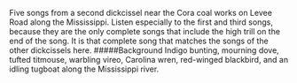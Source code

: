 Five songs from a second dickcissel near the Cora coal works on Levee Road along the Mississippi. Listen especially to the first and third songs, because they are the only complete songs that include the high trill on the end of the song. It is that complete song that matches the songs of the other dickcissels here.
#####Background
Indigo bunting, mourning dove, tufted titmouse, warbling vireo, Carolina wren, red-winged blackbird, and an idling tugboat along the Mississippi river.
